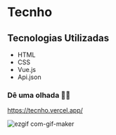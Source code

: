 # Tecnho

## Tecnologias Utilizadas
<ul>
<li>HTML</li>
<li>CSS</li>
<li>Vue.js</li>
<li>Api.json</li>
</ul>

### Dê uma olhada 🙂🙂
https://tecnho.vercel.app/


![ezgif com-gif-maker](https://user-images.githubusercontent.com/63366574/136438087-13d88bcd-7d2b-4bf5-9654-6118787a7a52.gif)
